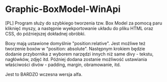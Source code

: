 # Graphic-BoxModel-WinApi

[PL] Program służy do szybkiego tworzenia tzw. Box Model za pomocą paru kliknięć myszy, a następnie wyekportowanie układu do pliku HTML oraz CSS, do późniejszej dokładnej obróbki.

Boxy mają ustawione domyślnie "position:relative". Jest możliwe też tworzenie boxów w "position: absolute". Następnym krokiem będzie dodanie przybornika z wyborem narzędzi innych niż same divy - tekstu, nagłówków, zdjęć itd. Później dodana zostanie możliwość ustawiania właściwości divów - padding, margin, obramowanie, itd.

Jest to BARDZO wczesna wersja alfa. 
